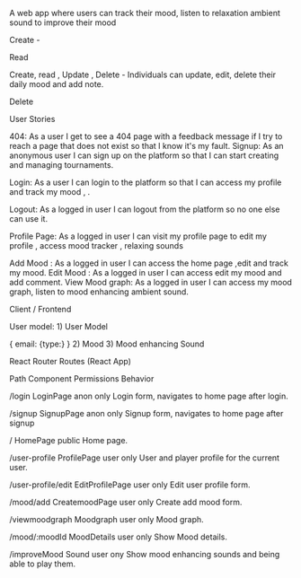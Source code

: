 A web app where users can track their mood, listen to  relaxation ambient sound to improve their mood


Create - 

Read 

Create, read , Update , Delete - Individuals can update, edit, delete their daily mood and add note.   

Delete 



User Stories

404: As a user I get to see a 404 page with a feedback message if I try to reach a page that does not exist so that I know it's my fault.
Signup: As an anonymous user I can sign up on the platform so that I can start creating and managing tournaments.

Login: As a user I can login to the platform so that I can access my profile and track my mood , .

Logout: As a logged in user I can logout from the platform so no one else can use it.

Profile Page: As a logged in user I can visit my profile page to  edit my profile , access mood tracker , relaxing sounds

Add Mood : As a logged in user I can access the home page ,edit  and track my mood. 
Edit Mood  : As a logged in user I can access edit my mood and add comment.
View Mood graph: As a logged in user I can access my mood graph, listen to mood enhancing ambient sound. 



Client / Frontend

User model: 1) User Model

{ email: {type:}
}
2) Mood
3) Mood enhancing Sound




React Router Routes (React App)

Path    Component    Permissions    Behavior

/login    LoginPage    anon only <AnonRoute>    Login form, navigates to home page after login.

/signup    SignupPage    anon only <AnonRoute>    Signup form, navigates to home page after signup

/    HomePage    public <Route>    Home page.

/user-profile    ProfilePage    user only <PrivateRoute>    User and player profile for the current user.

/user-profile/edit    EditProfilePage    user only <PrivateRoute>    Edit user profile form.

/mood/add    CreatemoodPage    user only <PrivateRoute>    Create add mood form.

/viewmoodgraph    Moodgraph    user only <PrivateRoute>    Mood graph.

/mood/:moodId    MoodDetails    user only <PrivateRoute>    Show Mood details.

/improveMood     Sound     user ony <PrivateRoute>  Show mood enhancing sounds  and being able to play them. 

